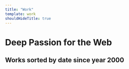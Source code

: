 ```yaml
---
title: "Work"
template: work
shouldHideTitle: true
---
```


# Deep Passion for the Web

## Works **sorted by date** since year 2000